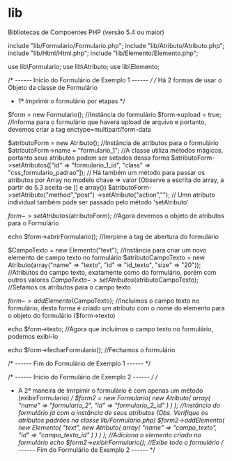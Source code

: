 lib
===

Bibliotecas de Compoentes PHP (versão 5.4 ou maior)

include "lib/Formulario/Formulario.php";
include "lib/Atributo/Atributo.php";
include "lib/Html/Html.php";
include "lib/Elemento/Elemento.php";

use lib\Formulario;
use lib\Atributo;
use lib\Elemento;

/* ------ Início do Formulário de Exemplo 1 ------ */
/* Há 2 formas de usar o Objeto da classe de Formulário
 * 1ª Imprimir o formulário por etapas
*/

$form = new Formulario(); //Instância do formulário
$form->upload = true; //Informa para o formulário que haverá upload de arquivo e portanto, devemos criar a tag enctype=multipart/form-data

$atributoForm = new Atributo(); //Instância de atributos para o formulário
$atributoForm->name = "formulario_1"; //A classe utiliza métodos mágicos, portanto seus atributos podem ser setados dessa forma
$atributoForm->setAtributos(["id" => "formulario_1_id", "class" => "css_formulario_padrao"]); // Há também um método para passar os atributos por Array no modelo chave => valor (Observe a escrita do array, a partir do 5.3 aceita-se [] e array())
$atributoForm->setAtributo("method","post")
->setAtributo("action",""); // Umn atributo individual também pode ser passado pelo método 'setAtributo'

$form->setAtributos($atributoForm); //Agora devemos o objeto de atributos para o Formulário

echo $form->abrirFormulario(); //Imrpime a tag de abertura do formulário

$CampoTexto = new Elemento("text"); //Instância para criar um novo elemento de campo texto no formulário
$atributoCampoTexto = new Atributo(array("name" => "texto", "id" => "id_texto", "size" => "20")); //Atributos do campo texto, exatamente como do formulário, porém com outros valores
$CampoTexto->setAtributos($atributoCampoTexto); //Setamos os atributos para o campo texto

$form->addElemento($CampoTexto); //Incluímos o campo texto no formulário, desta forma é criado um atributo com o nome do elemento para o objeto do formulário ($form->texto)

echo $form->texto; //Agora que incluímos o campo texto no formulário, podemos exibí-lo

echo $form->fecharFormulario(); //Fechamos o formulário

/* ------ Fim do Formulário de Exemplo 1 ------ */


/* ------ Início do Formulário de Exemplo 2 ------ */
/*
 * A 2ª maneira de Imrpimir o formulário é com apenas um método (exibirFormulario)
*/
$form2 = new Formulario(
  	new Atributo(
				array(
						"name" => "formulario_2",
						"id" => "formulario_2_id"
				)
		)
); //Instância do formulário já com a instância de seus atributos (Obs. Verifique os atributos padrões na classe lib/Formulario.php)
$form2->addElemento(
		new Elemento(
				"text",
				new Atributo(
						array(
								"name" => "campo_texto",
								"id" => "campo_texto_id"
						)
				)
		)
); //Adiciona o elemento criado no formulário
echo $form2->exibirFormulario(); //Exibe todo o formulário
/* ------ Fim do Formulário de Exemplo 2 ------ */
